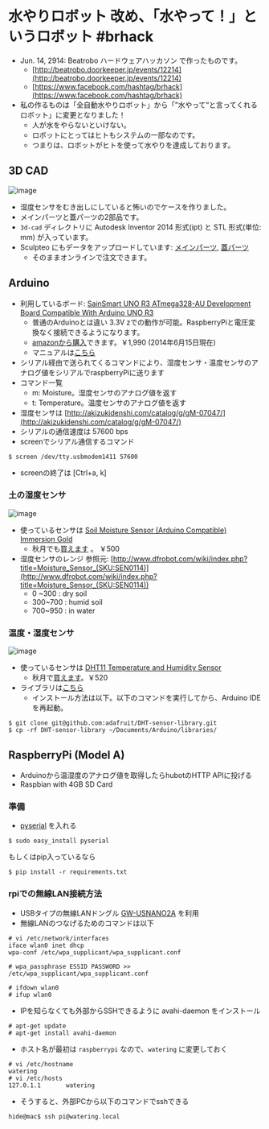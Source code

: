 # 水やりロボット 改め、「水やって！」というロボット #brhack
- Jun. 14, 2914: Beatrobo ハードウェアハッカソン で作ったものです。
   - [http://beatrobo.doorkeeper.jp/events/12214](http://beatrobo.doorkeeper.jp/events/12214)
   - [https://www.facebook.com/hashtag/brhack](https://www.facebook.com/hashtag/brhack)
- 私の作るものは「全自動水やりロボット」から「”水やって“と言ってくれるロボット」に変更となりました！
   - 人が水をやらないといけない。
   - ロボットにとってはヒトもシステムの一部なのです。
   - つまりは、ロボットがヒトを使って水やりを達成しております。


## 3D CAD
![image](https://dl.dropboxusercontent.com/u/180053/github/watering-robot/moist-case.jpg)

- 湿度センサをむき出しにしていると怖いのでケースを作りました。
- メインパーツと蓋パーツの2部品です。
- `3d-cad` ディレクトリに Autodesk Inventor 2014 形式(ipt) と STL 形式(単位: mm) が入っています。
- Sculpteo にもデータをアップロードしています: [メインパーツ](http://www.sculpteo.com/en/design/moisture-sensor-case-part-0/epgLNvjr), [蓋パーツ](http://www.sculpteo.com/en/design/moisture-sensor-case-part-1-2/ZrL73rzd)
   - そのままオンラインで注文できます。

## Arduino
- 利用しているボード: [SainSmart UNO R3 ATmega328-AU Development Board Compatible With Arduino UNO R3](http://www.sainsmart.com/featured-products/sainsmart-uno-r3-atmega328-au-development-board-compatible-with-arduino-uno-r3.html)
   - 普通のArduinoとは違い 3.3V zでの動作が可能。RaspberryPiと電圧変換なく接続できるようになります。 
   - [amazonから購入](http://www.amazon.co.jp/%E3%82%B5%E3%82%A4%E3%83%B3%E3%82%B9%E3%83%9E%E3%83%BC%E3%83%88%EF%BC%88SainSmart%EF%BC%89UNO-R3-ATmega328P%E6%90%AD%E8%BC%89%EF%BC%81-UNO-Duemilanove/dp/B00BPISRWE/ref=sr_1_1?ie=UTF8&qid=1402799424&sr=8-1&keywords=SainSmart+UNO+R3)できます。￥1,990 (2014年6月15日現在) 
   - マニュアルは[こちら](http://www.sainsmart.com/zen/documents/20-011-937/SainSmart-UNO-R3.pdf)
- シリアル経由で送られてくるコマンドにより、湿度センサ・温度センサのアナログ値をシリアルでraspberryPiに送ります
- コマンド一覧
   - m: Moisture。湿度センサのアナログ値を返す
   - t: Temperature。温度センサのアナログ値を返す
- 湿度センサは [http://akizukidenshi.com/catalog/g/gM-07047/](http://akizukidenshi.com/catalog/g/gM-07047/)
- シリアルの通信速度は 57600 bps
- screenでシリアル通信するコマンド

```
$ screen /dev/tty.usbmodem1411 57600
```
   - screenの終了は [Ctrl+a, k]


### 土の湿度センサ
![image](http://akizukidenshi.com/img/goods/L/M-07047.jpg)

- 使っているセンサは [Soil Moisture Sensor (Arduino Compatible) Immersion Gold](http://www.dfrobot.com/index.php?route=product/product&product_id=599#.U51XE41_vho)
   - 秋月でも[買えます](http://akizukidenshi.com/catalog/g/gM-07047/) 。 ￥500
- 湿度センサのレンジ 参照元: [http://www.dfrobot.com/wiki/index.php?title=Moisture_Sensor_(SKU:SEN0114)](http://www.dfrobot.com/wiki/index.php?title=Moisture_Sensor_(SKU:SEN0114))
   - 0 ~300 : dry soil
   - 300~700 : humid soil
   - 700~950 : in water   

### 温度・湿度センサ
![image](http://akizukidenshi.com/img/goods/L/M-07040.jpg)

- 使っているセンサは [DHT11 Temperature and Humidity Sensor](http://www.dfrobot.com/index.php?route=product/product&product_id=174#.U51Xyo1_vho)
   - 秋月で[買えます](http://akizukidenshi.com/catalog/g/gM-07040/)。￥520
- ライブラリは[こちら](https://github.com/adafruit/DHT-sensor-library)
   - インストール方法は以下。以下のコマンドを実行してから、Arduino IDEを再起動。
   
```
$ git clone git@github.com:adafruit/DHT-sensor-library.git
$ cp -rf DHT-sensor-library ~/Documents/Arduino/libraries/
```


## RaspberryPi (Model A)
- Arduinoから温湿度のアナログ値を取得したらhubotのHTTP APIに投げる
- Raspbian with 4GB SD Card

### 準備
- [pyserial](http://pyserial.sourceforge.net/) を入れる

```
$ sudo easy_install pyserial
```

もしくはpip入っているなら

```
$ pip install -r requirements.txt
```


### rpiでの無線LAN接続方法

- USBタイプの無線LANドングル [GW-USNANO2A](http://www.amazon.co.jp/%E3%80%90Amazon-co-jp%E9%99%90%E5%AE%9A%E3%80%91PLANEX-%E7%84%A1%E7%B7%9ALAN%E5%AD%90%E6%A9%9F-USB%E3%82%A2%E3%83%80%E3%83%97%E3%82%BF%E3%83%BC%E5%9E%8B-150Mbps-GW-USNANO2A/dp/B00ESA34GA/ref=sr_1_2?ie=UTF8&qid=1402773295&sr=8-2&keywords=%E7%84%A1%E7%B7%9Alan+usb) を利用
- 無線LANのつなげるためのコマンドは以下
   
```
# vi /etc/network/interfaces
iface wlan0 inet dhcp
wpa-conf /etc/wpa_supplicant/wpa_supplicant.conf
```

```
# wpa_passphrase ESSID PASSWORD >> /etc/wpa_supplicant/wpa_supplicant.conf
```

```
# ifdown wlan0
# ifup wlan0
```

- IPを知らなくても外部からSSHできるように avahi-daemon をインストール

```
# apt-get update
# apt-get install avahi-daemon
```

- ホスト名が最初は `raspberrypi` なので、`watering` に変更しておく

```
# vi /etc/hostname
watering
# vi /etc/hosts
127.0.1.1       watering
```

- そうすると、外部PCから以下のコマンドでsshできる

```
hide@mac$ ssh pi@watering.local
```

	